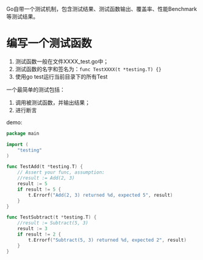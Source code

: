 Go自带一个测试机制，包含测试结果、测试函数输出、覆盖率、性能Benchmark等测试结果。

# 编写一个测试函数
1. 测试函数一般在文件XXXX_test.go中；
2. 测试函数的名字和签名为：`func TestXXXX(t *testing.T) {}`
3. 使用go test运行当前目录下的所有Test

一个最简单的测试包括：
1. 调用被测试函数，并输出结果；
2. 进行断言

demo:
```go
package main

import (
	"testing"
)

func TestAdd(t *testing.T) {
	// Assert your func, assumption:
	//result := Add(2, 3)
	result := 5
	if result != 5 {
		t.Errorf("Add(2, 3) returned %d, expected 5", result)
	}
}

func TestSubtract(t *testing.T) {
	//result := Subtract(5, 3)
	result := 3
	if result != 2 {
		t.Errorf("Subtract(5, 3) returned %d, expected 2", result)
	}
}

```

